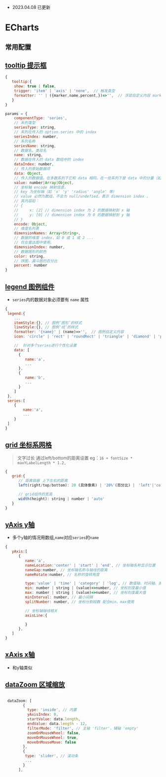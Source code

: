 + 2023.04.08 已更新

# ECharts

## 常用配置

## [tooltip 提示框](https://echarts.apache.org/zh/option.html#tooltip)

```javascript
{
   tooltip:{
    show: true | false,
    trigger: 'item' | 'axis' | 'none',  // 触发类型
    formatter: '' | ({marker,name,percent,})=>'',  // 浮层自定义内容 marker图标 percent占比 name名称
   } 
}

params = {
    componentType: 'series',
    // 系列类型
    seriesType: string,
    // 系列在传入的 option.series 中的 index
    seriesIndex: number,
    // 系列名称
    seriesName: string,
    // 数据名，类目名
    name: string,
    // 数据在传入的 data 数组中的 index
    dataIndex: number,
    // 传入的原始数据项
    data: Object,
    // 传入的数据值。在多数系列下它和 data 相同。在一些系列下是 data 中的分量（如 map、radar 中）
    value: number|Array|Object,
    // 坐标轴 encode 映射信息，
    // key 为坐标轴（如 'x' 'y' 'radius' 'angle' 等）
    // value 必然为数组，不会为 null/undefied，表示 dimension index 。
    // 其内容如：
    // {
    //     x: [2] // dimension index 为 2 的数据映射到 x 轴
    //     y: [0] // dimension index 为 0 的数据映射到 y 轴
    // }
    encode: Object,
    // 维度名列表
    dimensionNames: Array<String>,
    // 数据的维度 index，如 0 或 1 或 2 ...
    // 仅在雷达图中使用。
    dimensionIndex: number,
    // 数据图形的颜色
    color: string,
    // 饼图，漏斗图的百分比
    percent: number
}

```

## [legend 图例组件](https://echarts.apache.org/zh/option.html#legend)

+ `series`内的数据对象必须要有 `name` 属性

```javascript
{
 legend:{
    ...
    itemStyle:{}, // 图例‘图形’的样式
    lineStyle:{}, // 图例‘线’的样式
    formatter: '{name}' | (name)=>'',  // 图例自定义内容
    icon: 'circle' | 'rect' | 'roundRect' | 'triangle' | 'diamond' | 'pin' | 'arrow' | 'none' // 图例项的icon

    //  针对多个series进行个性化设置
    data: [
      {
         name:'a',
         ...
      },
      {
         name:'b',
         ...
      }
    ]
 },
 series:[
    {
        name:'a',
        ...
    }
 ]
}
```

## [grid 坐标系网格](https://echarts.apache.org/zh/option.html#grid)

> 文字过长 通过left/bottom的距离设置  eg：`16 + fontSize * maxYLabelLength * 1.2,`

```javascript
{
   grid:{
      // 距离容器 上下左右的距离
      left(right/top/bottom): 20 (具体像素) | '20%'(百分比) |　'left'|'center'|'middle'|'right'|'bottom'|'top',

      // grid组件的宽高
      width(height): string | number | 'auto'
   }
}
```

## [yAxis y轴](https://echarts.apache.org/zh/option.html#yAxis)

+ 多个`y`轴的情况用数组,`name`对应`series`的`name`

```javascript
{
   yAxis:[
      {
         name:'a',
         nameLocation:'center' | 'start' | 'end', // 坐标轴名称显示位置
         nameGap:number, // 坐标轴名称与轴线的距离
         nameRotate:number, // 名称的旋转角度

         type:'value' | 'time' | 'category' | 'log', // 数值轴、时间轴、类目轴、对数轴
         min: number | string | (value)=>number, // 坐标刻度最小值
         max: number | string | (value)=>number, // 坐标刻度最大值
         minInterval: number, // 最小间隔
         splitNumber: number, // 坐标分割段数 配合min、max使用

         // 坐标轴轴线相关
         axisLine:{

         }
      },
   ]
}
```

## [xAxis x轴](https://echarts.apache.org/zh/option.html#xAxis)

+ 和y轴类似

## [dataZoom 区域缩放](https://echarts.apache.org/zh/option.html#dataZoom)

```javascript

 dataZoom: [
        {
          type: 'inside', // 内置
          yAxisIndex: 0,
          startValue: data.length,
          endValue: data.length - 12,
          filterMode: 'filter', // 主轴 'filter'，辅轴 'empty'
          zoomOnMouseWheel: false,
          moveOnMouseWheel: true,
          moveOnMouseMove: false
        },
        {
         type: 'slider', // 滚动条
         ...
        }
      ],
```